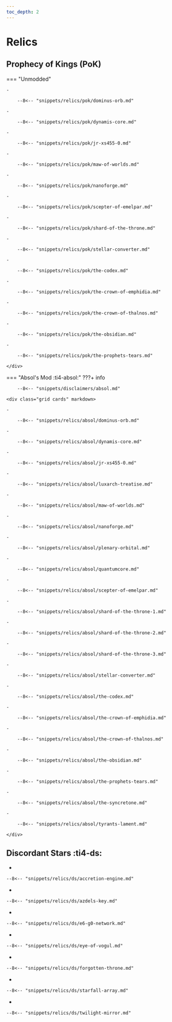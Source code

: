 ```yaml
---
toc_depth: 2
---
```


# Relics

## Prophecy of Kings (PoK)

=== "Unmodded"
    <div class="grid cards" markdown>

    -   

        --8<-- "snippets/relics/pok/dominus-orb.md"

    -   

        --8<-- "snippets/relics/pok/dynamis-core.md"

    -   

        --8<-- "snippets/relics/pok/jr-xs455-0.md"

    -   

        --8<-- "snippets/relics/pok/maw-of-worlds.md"

    -   

        --8<-- "snippets/relics/pok/nanoforge.md"

    -   

        --8<-- "snippets/relics/pok/scepter-of-emelpar.md"

    -   

        --8<-- "snippets/relics/pok/shard-of-the-throne.md"
    
    -   

        --8<-- "snippets/relics/pok/stellar-converter.md"

    -   

        --8<-- "snippets/relics/pok/the-codex.md"

    -   

        --8<-- "snippets/relics/pok/the-crown-of-emphidia.md"

    -   

        --8<-- "snippets/relics/pok/the-crown-of-thalnos.md"

    -   

        --8<-- "snippets/relics/pok/the-obsidian.md"

    -   

        --8<-- "snippets/relics/pok/the-prophets-tears.md"

    </div>

=== "Absol's Mod :ti4-absol:"
    ???+ info

        --8<-- "snippets/disclaimers/absol.md"

    <div class="grid cards" markdown>

    -   

        --8<-- "snippets/relics/absol/dominus-orb.md"

    -   

        --8<-- "snippets/relics/absol/dynamis-core.md"

    -   

        --8<-- "snippets/relics/absol/jr-xs455-0.md"

    -   

        --8<-- "snippets/relics/absol/luxarch-treatise.md"
    
    -   

        --8<-- "snippets/relics/absol/maw-of-worlds.md"

    -   

        --8<-- "snippets/relics/absol/nanoforge.md"

    -   

        --8<-- "snippets/relics/absol/plenary-orbital.md"
    
    -   

        --8<-- "snippets/relics/absol/quantumcore.md"

    -   

        --8<-- "snippets/relics/absol/scepter-of-emelpar.md"

    -   

        --8<-- "snippets/relics/absol/shard-of-the-throne-1.md"
    
    -   

        --8<-- "snippets/relics/absol/shard-of-the-throne-2.md"

    -   

        --8<-- "snippets/relics/absol/shard-of-the-throne-3.md"

    -   

        --8<-- "snippets/relics/absol/stellar-converter.md"
    
    -   

        --8<-- "snippets/relics/absol/the-codex.md"

    -   

        --8<-- "snippets/relics/absol/the-crown-of-emphidia.md"

    -   

        --8<-- "snippets/relics/absol/the-crown-of-thalnos.md"

    -   

        --8<-- "snippets/relics/absol/the-obsidian.md"
    
    -   

        --8<-- "snippets/relics/absol/the-prophets-tears.md"

    -   

        --8<-- "snippets/relics/absol/the-syncretone.md"

    -   

        --8<-- "snippets/relics/absol/tyrants-lament.md"

    </div>

## Discordant Stars :ti4-ds:

<div class="grid cards" markdown>

-   

    --8<-- "snippets/relics/ds/accretion-engine.md"

-   

    --8<-- "snippets/relics/ds/azdels-key.md"

-   

    --8<-- "snippets/relics/ds/e6-g0-network.md"

-   

    --8<-- "snippets/relics/ds/eye-of-vogul.md"

-   

    --8<-- "snippets/relics/ds/forgotten-throne.md"

-   

    --8<-- "snippets/relics/ds/starfall-array.md"

-   

    --8<-- "snippets/relics/ds/twilight-mirror.md"

</div>